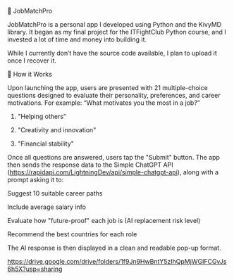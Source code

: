 📱 JobMatchPro

JobMatchPro is a personal app I developed using Python and the KivyMD library. It began as my final project for the ITFightClub Python course, and I invested a lot of time and money into building it.

While I currently don’t have the source code available, I plan to upload it once I recover it.

🔧 How it Works

Upon launching the app, users are presented with 21 multiple-choice questions designed to evaluate their personality, preferences, and career motivations.
For example:
“What motivates you the most in a job?”

  1. "Helping others"

  2. "Creativity and innovation"

  3. "Financial stability"

Once all questions are answered, users tap the "Submit" button. The app then sends the response data to the Simple ChatGPT API (https://rapidapi.com/LightningDev/api/simple-chatgpt-api), along with a prompt asking it to:

  Suggest 10 suitable career paths

  Include average salary info

  Evaluate how "future-proof" each job is (AI replacement risk level)

  Recommend the best countries for each role

The AI response is then displayed in a clean and readable pop-up format.

https://drive.google.com/drive/folders/1f9Jn9HwBntY5zIhQpMjWGIFCGvJs6h5X?usp=sharing
